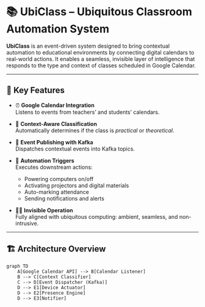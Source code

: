 # 📚 UbiClass – Ubiquitous Classroom Automation System

**UbiClass** is an event-driven system designed to bring contextual automation to educational environments by connecting digital calendars to real-world actions. It enables a seamless, invisible layer of intelligence that responds to the type and context of classes scheduled in Google Calendar.

---

## 🧠 Key Features

- ⏰ **Google Calendar Integration**  
  Listens to events from teachers’ and students’ calendars.

- 🧠 **Context-Aware Classification**  
  Automatically determines if the class is *practical* or *theoretical*.

- 🚀 **Event Publishing with Kafka**  
  Dispatches contextual events into Kafka topics.

- 🔌 **Automation Triggers**  
  Executes downstream actions:
  - Powering computers on/off
  - Activating projectors and digital materials
  - Auto-marking attendance
  - Sending notifications and alerts

- 🕵️‍♂️ **Invisible Operation**  
  Fully aligned with ubiquitous computing: ambient, seamless, and non-intrusive.

---

## 🏗️ Architecture Overview

```mermaid
graph TD
    A[Google Calendar API] --> B[Calendar Listener]
    B --> C[Context Classifier]
    C --> D[Event Dispatcher (Kafka)]
    D --> E1[Device Actuator]
    D --> E2[Presence Engine]
    D --> E3[Notifier]
